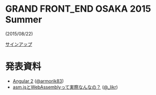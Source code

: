 # GRAND FRONT_END OSAKA 2015 Summer

(2015/08/22)

[サインアップ](http://kfug.connpass.com/event/16891/)

# 発表資料
 - [Angular 2](https://speakerdeck.com/armorik83/angular-2-at-grand-frontend-osaka-2015-summer) ([@armorik83](https://github.com/armorik83))
 - [asm.jsとWebAssemblyって実際なんなの？](http://www.slideshare.net/likr/asmjswebassembly) ([@_likr](https://twitter.com/_likr))
